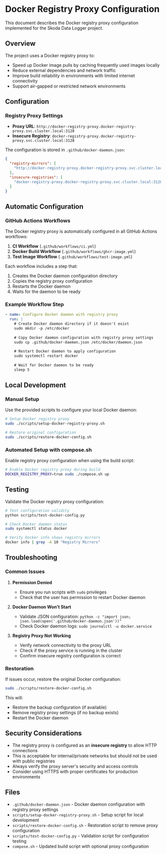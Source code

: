 # Docker Registry Proxy Configuration

This document describes the Docker registry proxy configuration implemented for the Skoda Data Logger project.

## Overview

The project uses a Docker registry proxy to:
- Speed up Docker image pulls by caching frequently used images locally
- Reduce external dependencies and network traffic
- Improve build reliability in environments with limited internet connectivity
- Support air-gapped or restricted network environments

## Configuration

### Registry Proxy Settings

- **Proxy URL**: `http://docker-registry-proxy.docker-registry-proxy.svc.cluster.local:3128`
- **Insecure Registry**: `docker-registry-proxy.docker-registry-proxy.svc.cluster.local:3128`

The configuration is stored in `.github/docker-daemon.json`:

```json
{
  "registry-mirrors": [
    "http://docker-registry-proxy.docker-registry-proxy.svc.cluster.local:3128"
  ],
  "insecure-registries": [
    "docker-registry-proxy.docker-registry-proxy.svc.cluster.local:3128"
  ]
}
```

## Automatic Configuration

### GitHub Actions Workflows

The Docker registry proxy is automatically configured in all GitHub Actions workflows:

1. **CI Workflow** (`.github/workflows/ci.yml`)
2. **Docker Build Workflow** (`.github/workflows/ghcr-image.yml`)  
3. **Test Image Workflow** (`.github/workflows/test-image.yml`)

Each workflow includes a step that:
1. Creates the Docker daemon configuration directory
2. Copies the registry proxy configuration
3. Restarts the Docker daemon
4. Waits for the daemon to be ready

### Example Workflow Step

```yaml
- name: Configure Docker daemon with registry proxy
  run: |
    # Create Docker daemon directory if it doesn't exist
    sudo mkdir -p /etc/docker
    
    # Copy Docker daemon configuration with registry proxy settings
    sudo cp .github/docker-daemon.json /etc/docker/daemon.json
    
    # Restart Docker daemon to apply configuration
    sudo systemctl restart docker
    
    # Wait for Docker daemon to be ready
    sleep 5
```

## Local Development

### Manual Setup

Use the provided scripts to configure your local Docker daemon:

```bash
# Setup Docker registry proxy
sudo ./scripts/setup-docker-registry-proxy.sh

# Restore original configuration
sudo ./scripts/restore-docker-config.sh
```

### Automated Setup with compose.sh

Enable registry proxy configuration when using the build script:

```bash
# Enable Docker registry proxy during build
DOCKER_REGISTRY_PROXY=true sudo ./compose.sh up
```

## Testing

Validate the Docker registry proxy configuration:

```bash
# Test configuration validity
python scripts/test-docker-config.py

# Check Docker daemon status
sudo systemctl status docker

# Verify Docker info shows registry mirrors
docker info | grep -A 10 "Registry Mirrors"
```

## Troubleshooting

### Common Issues

1. **Permission Denied**
   - Ensure you run scripts with `sudo` privileges
   - Check that the user has permission to restart Docker daemon

2. **Docker Daemon Won't Start**
   - Validate JSON configuration: `python -c "import json; json.load(open('.github/docker-daemon.json'))"`
   - Check Docker daemon logs: `sudo journalctl -u docker.service`

3. **Registry Proxy Not Working**
   - Verify network connectivity to the proxy URL
   - Check if the proxy service is running in the cluster
   - Confirm insecure registry configuration is correct

### Restoration

If issues occur, restore the original Docker configuration:

```bash
sudo ./scripts/restore-docker-config.sh
```

This will:
- Restore the backup configuration (if available)
- Remove registry proxy settings (if no backup exists)
- Restart the Docker daemon

## Security Considerations

- The registry proxy is configured as an **insecure registry** to allow HTTP connections
- This is acceptable for internal/private networks but should not be used with public registries
- Always verify the proxy server's security and access controls
- Consider using HTTPS with proper certificates for production environments

## Files

- `.github/docker-daemon.json` - Docker daemon configuration with registry proxy settings
- `scripts/setup-docker-registry-proxy.sh` - Setup script for local development
- `scripts/restore-docker-config.sh` - Restoration script to remove proxy configuration
- `scripts/test-docker-config.py` - Validation script for configuration testing
- `compose.sh` - Updated build script with optional proxy configuration